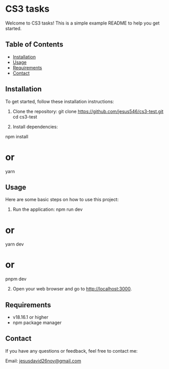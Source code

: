# CS3 tasks

Welcome to CS3 tasks! This is a simple example README to help you get started.

## Table of Contents
- [Installation](#installation)
- [Usage](#usage)
- [Requirements](#requirements)
- [Contact](#contact)

## Installation
To get started, follow these installation instructions:

1. Clone the repository:
git clone https://github.com/jesus546/cs3-test.git
cd cs3-test

2. Install dependencies:

npm install 
# or
yarn 


## Usage
Here are some basic steps on how to use this project:

1. Run the application:
npm run dev
# or
yarn dev
# or
pnpm dev

2. Open your web browser and go to [http://localhost:3000](http://localhost:3000).


## Requirements
- v18.16.1 or higher
- npm package manager


## Contact
If you have any questions or feedback, feel free to contact me:

Email: jesusdavid26nov@gmail.com




